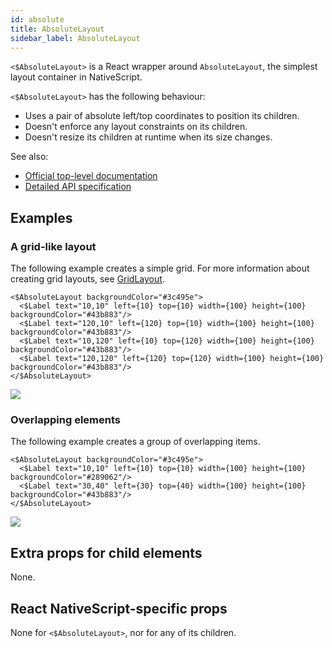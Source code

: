 ```yaml
---
id: absolute
title: AbsoluteLayout
sidebar_label: AbsoluteLayout
---
```

<!-- contributors: [shirakaba, rigor789, ikoevska] -->

`<$AbsoluteLayout>` is a React wrapper around `AbsoluteLayout`, the simplest layout container in NativeScript.

`<$AbsoluteLayout>` has the following behaviour:

* Uses a pair of absolute left/top coordinates to position its children.
* Doesn't enforce any layout constraints on its children.
* Doesn't resize its children at runtime when its size changes.

See also:

* [Official top-level documentation](https://docs.nativescript.org/ui/layouts/layout-containers#absolutelayout)
* [Detailed API specification](https://docs.nativescript.org/api-reference/modules/_ui_layouts_absolute_layout_)

## Examples

### A grid-like layout

The following example creates a simple grid. For more information about creating grid layouts, see [GridLayout](/en/docs/elements/layouts/grid-layout).

```tsx
<$AbsoluteLayout backgroundColor="#3c495e">
  <$Label text="10,10" left={10} top={10} width={100} height={100} backgroundColor="#43b883"/>
  <$Label text="120,10" left={120} top={10} width={100} height={100} backgroundColor="#43b883"/>
  <$Label text="10,120" left={10} top={120} width={100} height={100} backgroundColor="#43b883"/>
  <$Label text="120,120" left={120} top={120} width={100} height={100} backgroundColor="#43b883"/>
</$AbsoluteLayout>
```
<img class="md:w-1/2 lg:w-1/3" src="https://art.nativescript-vue.org/layouts/absolute_layout_grid.svg" />

### Overlapping elements

The following example creates a group of overlapping items.

```tsx
<$AbsoluteLayout backgroundColor="#3c495e">
  <$Label text="10,10" left={10} top={10} width={100} height={100} backgroundColor="#289062"/>
  <$Label text="30,40" left={30} top={40} width={100} height={100} backgroundColor="#43b883"/>
</$AbsoluteLayout>
```
<img class="md:w-1/2 lg:w-1/3" src="https://art.nativescript-vue.org/layouts/absolute_layout_overlap.svg" />

## Extra props for child elements

None.

## React NativeScript-specific props

None for `<$AbsoluteLayout>`, nor for any of its children.
